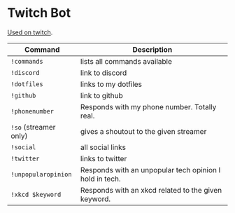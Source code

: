 # Twitch Bot

[Used on twitch](https://twitch.tv/kinbiko).

| Command               | Description                                             |
| --------------------- | ------------------------------------------------------- |
| `!commands`           | lists all commands available                            |
| `!discord`            | link to discord                                         |
| `!dotfiles`           | links to my dotfiles                                    |
| `!github`             | link to github                                          |
| `!phonenumber`        | Responds with my phone number. Totally real.            |
| `!so` (streamer only) | gives a shoutout to the given streamer                  |
| `!social`             | all social links                                        |
| `!twitter`            | links to twitter                                        |
| `!unpopularopinion`   | Responds with an unpopular tech opinion I hold in tech. |
| `!xkcd $keyword`      | Responds with an xkcd related to the given keyword.     |
